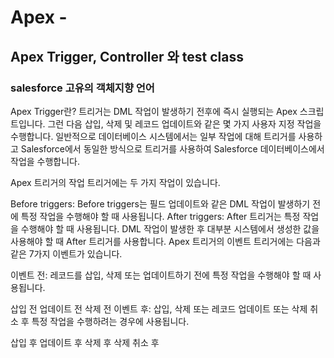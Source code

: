 # Apex - 
<h2>Apex Trigger, Controller 와 test class </h3> 
<h3> salesforce 고유의 객체지향 언어 </h3> 

Apex Trigger란? 
트리거는 DML 작업이 발생하기 전후에 즉시 실행되는 Apex 스크립트입니다. 그런 다음 삽입, 삭제 및 레코드 업데이트와 같은 몇 가지 사용자 지정 작업을 수행합니다. 일반적으로 데이터베이스 시스템에서는 일부 작업에 대해 트리거를 사용하고 Salesforce에서 동일한 방식으로 트리거를 사용하여 Salesforce 데이터베이스에서 작업을 수행합니다.

Apex 트리거의 작업
트리거에는 두 가지 작업이 있습니다.

Before triggers: Before triggers는 필드 업데이트와 같은 DML 작업이 발생하기 전에 특정 작업을 수행해야 할 때 사용됩니다.
After triggers: After 트리거는 특정 작업을 수행해야 할 때 사용됩니다. DML 작업이 발생한 후 대부분 시스템에서 생성한 값을 사용해야 할 때 After 트리거를 사용합니다.
Apex 트리거의 이벤트
트리거에는 다음과 같은 7가지 이벤트가 있습니다.

이벤트 전: 레코드를 삽입, 삭제 또는 업데이트하기 전에 특정 작업을 수행해야 할 때 사용됩니다.

삽입 전
업데이트 전
삭제 전
이벤트 후: 삽입, 삭제 또는 레코드 업데이트 또는 삭제 취소 후 특정 작업을 수행하려는 경우에 사용됩니다.

삽입 후
업데이트 후
삭제 후
삭제 취소 후

